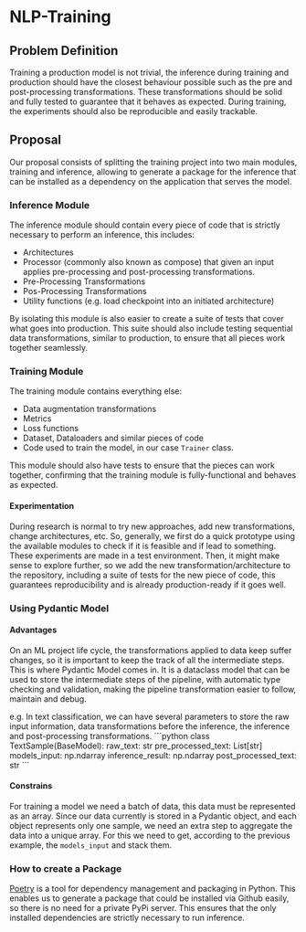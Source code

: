 # NLP-Training
## Problem Definition
Training a production model is not trivial, the inference during training and production should have the closest 
behaviour possible such as the pre and post-processing transformations. These transformations should be solid and fully
tested to guarantee that it behaves as expected. During training, the experiments should also be
reproducible and easily trackable.

## Proposal
Our proposal consists of splitting the training project into two main modules, training and inference, allowing to
generate a package for the inference that can be installed as a dependency on the application that serves the model.

### Inference Module
The inference module should contain every piece of code that is strictly necessary to perform an inference, this includes:
- Architectures
- Processor (commonly also known as compose) that given an input applies pre-processing and post-processing transformations.
- Pre-Processing Transformations
- Pos-Processing Transformations
- Utility functions (e.g. load checkpoint into an initiated architecture)

By isolating this module is also easier to create a suite of tests that cover what goes into production. This suite 
should also include testing sequential data transformations, similar to production, to ensure that all pieces work 
together seamlessly.

### Training Module
The training module contains everything else:
- Data augmentation transformations
- Metrics
- Loss functions
- Dataset, Dataloaders and similar pieces of code
- Code used to train the model, in our case `Trainer` class.

This module should also have tests to ensure that the pieces can work together, confirming that the training module is 
fully-functional and behaves as expected.

#### Experimentation
During research is normal to try new approaches, add new transformations, change architectures, etc. So, generally, we 
first do a quick prototype using the available modules to check if it is feasible and if lead to something. These 
experiments are made in a test environment. Then, it might make sense to explore further, so we add the new 
transformation/architecture to the repository, including a suite of tests for the new piece of code, this guarantees 
reproducibility and is already production-ready if it goes well.

### Using Pydantic Model
#### Advantages
On an ML project life cycle, the transformations applied to data keep suffer changes, so it is important to keep the 
track of all the intermediate steps. This is where Pydantic Model comes in. It is a dataclass model that can be used 
to store the intermediate steps of the pipeline, with automatic type checking and validation, making the pipeline 
transformation easier to follow, maintain and debug.

e.g. In text classification, we can have several parameters to store the raw input information, data transformations 
before the inference, the inference and post-processing transformations.
´´´python
class TextSample(BaseModel):
    raw_text: str
    pre_processed_text: List[str]
    models_input: np.ndarray
    inference_result: np.ndarray
    post_processed_text: str
´´´

#### Constrains
For training a model we need a batch of data, this data must be represented as an array. Since our data currently is stored
in a Pydantic object, and each object represents only one sample, we need an extra step to aggregate the data into a 
unique array. For this we need to get, according to the previous example, the ``models_input`` and stack them.

### How to create a Package
[Poetry](https://python-poetry.org/) is a tool for dependency management and packaging in Python. 
This enables us to generate a package that could be installed via Github easily, so there is no need for a private PyPi 
server. This ensures that the only installed dependencies are strictly necessary to run inference.
